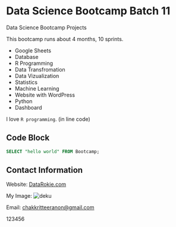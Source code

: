 # Data Science Bootcamp Batch 11
Data Science Bootcamp Projects

This bootcamp runs about 4 months, 10 sprints.

- Google Sheets
- Database
- R Programming
- Data Transfromation
- Data Vizualization
- Statistics
- Machine Learning
- Website with WordPress
- Python
- Dashboard

I love `R programming`. (in line code)

## Code Block
```sql
SELECT "hello world" FROM Bootcamp;
```

## Contact Information
Website: [DataRokie.com](https://datarockie.com)


My Image:
![deku](https://github.com/user-attachments/assets/ca8e8f4c-a336-4302-8836-d71b9ddf8265)

Email: chakkritteeranon@gmail.com

123456
